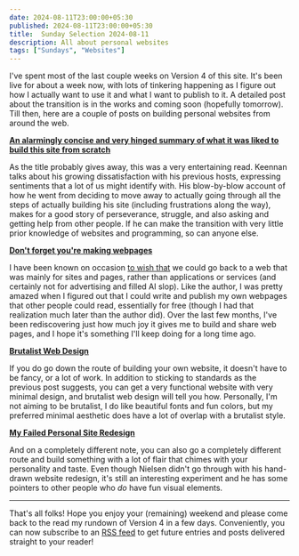 ```yaml
---
date: 2024-08-11T23:00:00+05:30
published: 2024-08-11T23:00:00+05:30
title:  Sunday Selection 2024-08-11
description: All about personal websites
tags: ["Sundays", "Websites"]
---
```


I've spent most of the last couple weeks on Version 4 of this site. It's been
live for about a week now, with lots of tinkering happening as I figure out how
I actually want to use it and what I want to publish to it. A detailed post
about the transition is in the works and coming soon (hopefully tomorrow). Till
then, here are a couple of posts on building personal websites from around the
web.

**[An alarmingly concise and very hinged summary of what it was liked to build
this site from scratch](https://gkeenan.co/avgb/an-alarmingly-concise-and-very-hinged-summary-of-what-it-was-like-to-build-this-site-from-scratch/)**

As the title probably gives away, this was a very entertaining read. Keennan
talks about his growing dissatisfaction with his previous hosts, expressing
sentiments that a lot of us might identify with. His blow-by-blow account of how
he went from deciding to move away to actually going through all the steps of
actually building his site (including frustrations along the way), makes for a
good story of perseverance, struggle, and also asking and getting help from
other people. If he can make the transition with very little prior knowledge of
websites and programming, so can anyone else.

**[Don't forget you're making
webpages](https://mikesusz.dev/blog/dont-forget/)**

I have been known on occasion [to wish that](https://mastodon.social/@basus/112910022029579406 "Link to Mastodon post") we could go back to a web that was
mainly for sites and pages, rather than applications or services (and certainly
not for advertising and filled AI slop). Like the author, I was pretty amazed
when I figured out that I could write and publish my own webpages that other
people could read, essentially for free (though I had that realization much
later than the author did). Over the last few months, I've been rediscovering
just how much joy it gives me to build and share web pages, and I hope it's
something I'll keep doing for a long time ago.

**[Brutalist Web Design](https://brutalist-web.design)**

If you do go down the route of building your own website, it doesn't have to be
fancy, or a lot of work. In addition to sticking to standards as the previous
post suggests, you can get a very functional website with very minimal design,
and brutalist web design will tell you how. Personally, I'm not aiming to be
brutalist, I do like beautiful fonts and fun colors, but my preferred minimal
aesthetic does have a lot of overlap with a brutalist style.

**[My Failed Personal Site
Redesign](https://blog.jim-nielsen.com/2024/my-failed-peronsal-site-redesign/)**

And on a completely different note, you can also go a completely different route
and build something with a lot of flair that chimes with your personality and
taste. Even though Nielsen didn't go through with his hand-drawn website
redesign, it's still an interesting experiment and he has some pointers to other
people who _do_ have fun visual elements.

<hr />

That's all folks! Hope you enjoy your (remaining) weekend and please come back
to the read my rundown of Version 4 in a few days. Conveniently, you can now
subscribe to an [RSS feed](https://v4.basus.me/feeds "Shrutarshi Basu / Feeds") to get future entries and posts delivered straight to
your reader!
